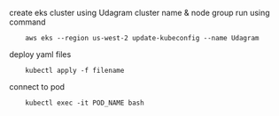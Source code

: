 create eks cluster using Udagram cluster name & node group
run using command 
```
    aws eks --region us-west-2 update-kubeconfig --name Udagram
```

deploy yaml files
```
    kubectl apply -f filename
```

connect to pod
```
    kubectl exec -it POD_NAME bash
```